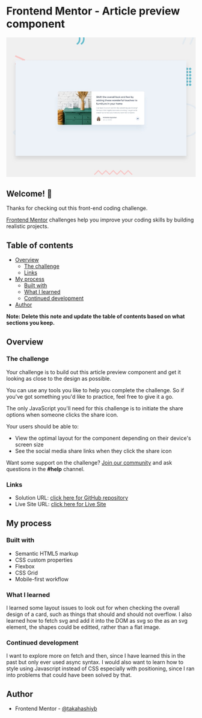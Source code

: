 # Frontend Mentor - Article preview component

![Design preview for the Article preview component coding challenge](./design/desktop-preview.jpg)

## Welcome! 👋

Thanks for checking out this front-end coding challenge.

[Frontend Mentor](https://www.frontendmentor.io) challenges help you improve your coding skills by building realistic projects.

## Table of contents

- [Overview](#overview)
  - [The challenge](#the-challenge)
  - [Links](#links)
- [My process](#my-process)
  - [Built with](#built-with)
  - [What I learned](#what-i-learned)
  - [Continued development](#continued-development)
- [Author](#author)

**Note: Delete this note and update the table of contents based on what sections you keep.**

## Overview

### The challenge

Your challenge is to build out this article preview component and get it looking as close to the design as possible.

You can use any tools you like to help you complete the challenge. So if you've got something you'd like to practice, feel free to give it a go.

The only JavaScript you'll need for this challenge is to initiate the share options when someone clicks the share icon.

Your users should be able to:

- View the optimal layout for the component depending on their device's screen size
- See the social media share links when they click the share icon

Want some support on the challenge? [Join our community](https://www.frontendmentor.io/community) and ask questions in the **#help** channel.

### Links

- Solution URL: [click here for GitHub repository](https://github.com/takahashiyb/article-preview-component-master)
- Live Site URL: [click here for Live Site](https://github.com/takahashiyb/article-preview-component-master)

## My process

### Built with

- Semantic HTML5 markup
- CSS custom properties
- Flexbox
- CSS Grid
- Mobile-first workflow

### What I learned

I learned some layout issues to look out for when checking the overall design of a card, such as things that should and should not overflow. I also learned how to fetch svg and add it into the DOM as svg so the as an svg element, the shapes could be editted, rather than a flat image.

### Continued development

I want to explore more on fetch and then, since I have learned this in the past but only ever used async syntax. I would also want to learn how to style using Javascript instead of CSS especially with positioning, since I ran into problems that could have been solved by that.

## Author

- Frontend Mentor - [@takahashiyb](https://www.frontendmentor.io/profile/takahashiyb)
